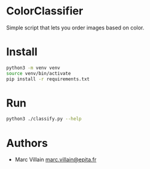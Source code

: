 ColorClassifier
===

Simple script that lets you order images based on color.

# Install

```bash
python3 -m venv venv
source venv/bin/activate
pip install -r requirements.txt
```

# Run

```bash
python3 ./classify.py --help
```

# Authors

* Marc Villain <marc.villain@epita.fr>
